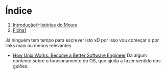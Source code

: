 # Índice

 1. [Introdução/Histórias do Moura](./Intro.md)
 1. [Ficha1](./Ficha1_funcoes.md)


Já ninguém tem tempo para escrever isto xD por isso vou começar a por links mais
ou menos relevantes

- [How Unix Works: Become a Better Software Engineer](https://neilkakkar.com/unix.html)
  Da algum contexto sobre o funcionamento do OS, que ajuda a fazer sentido dos
  guiões.
